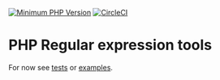 [![Minimum PHP Version](https://img.shields.io/badge/php-%3E%3D%207.2-8892BF.svg?style=flat-square)](https://php.net/)
[![CircleCI](https://circleci.com/gh/thirdknown/regular/tree/master.svg?style=svg)](https://circleci.com/gh/thirdknown/regular/tree/master)

# PHP Regular expression tools

For now see [tests](https://github.com/thirdknown/regular/tree/dev-dirty/tests) or [examples](https://github.com/thirdknown/regular/tree/dev-dirty/examples).
